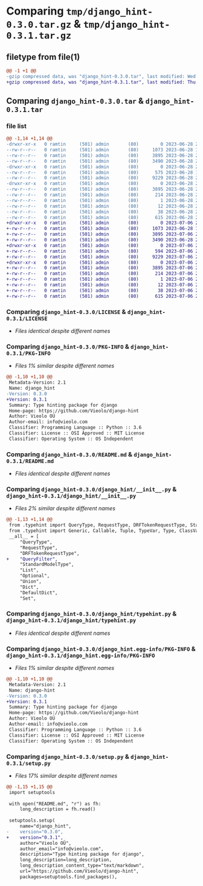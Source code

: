 # Comparing `tmp/django_hint-0.3.0.tar.gz` & `tmp/django_hint-0.3.1.tar.gz`

## filetype from file(1)

```diff
@@ -1 +1 @@
-gzip compressed data, was "django_hint-0.3.0.tar", last modified: Wed Jun 28 20:11:43 2023, max compression
+gzip compressed data, was "django_hint-0.3.1.tar", last modified: Thu Jul  6 20:32:28 2023, max compression
```

## Comparing `django_hint-0.3.0.tar` & `django_hint-0.3.1.tar`

### file list

```diff
@@ -1,14 +1,14 @@
-drwxr-xr-x   0 ramtin     (501) admin       (80)        0 2023-06-28 20:11:43.672194 django_hint-0.3.0/
--rw-r--r--   0 ramtin     (501) admin       (80)     1073 2023-06-28 16:12:43.000000 django_hint-0.3.0/LICENSE
--rw-r--r--   0 ramtin     (501) admin       (80)     3895 2023-06-28 20:11:43.672089 django_hint-0.3.0/PKG-INFO
--rw-r--r--   0 ramtin     (501) admin       (80)     3490 2023-06-28 20:08:31.000000 django_hint-0.3.0/README.md
-drwxr-xr-x   0 ramtin     (501) admin       (80)        0 2023-06-28 20:11:43.671468 django_hint-0.3.0/django_hint/
--rw-r--r--   0 ramtin     (501) admin       (80)      575 2023-06-28 16:12:43.000000 django_hint-0.3.0/django_hint/__init__.py
--rw-r--r--   0 ramtin     (501) admin       (80)     9229 2023-06-28 20:07:55.000000 django_hint-0.3.0/django_hint/typehint.py
-drwxr-xr-x   0 ramtin     (501) admin       (80)        0 2023-06-28 20:11:43.671945 django_hint-0.3.0/django_hint.egg-info/
--rw-r--r--   0 ramtin     (501) admin       (80)     3895 2023-06-28 20:11:43.000000 django_hint-0.3.0/django_hint.egg-info/PKG-INFO
--rw-r--r--   0 ramtin     (501) admin       (80)      214 2023-06-28 20:11:43.000000 django_hint-0.3.0/django_hint.egg-info/SOURCES.txt
--rw-r--r--   0 ramtin     (501) admin       (80)        1 2023-06-28 20:11:43.000000 django_hint-0.3.0/django_hint.egg-info/dependency_links.txt
--rw-r--r--   0 ramtin     (501) admin       (80)       12 2023-06-28 20:11:43.000000 django_hint-0.3.0/django_hint.egg-info/top_level.txt
--rw-r--r--   0 ramtin     (501) admin       (80)       38 2023-06-28 20:11:43.672225 django_hint-0.3.0/setup.cfg
--rw-r--r--   0 ramtin     (501) admin       (80)      615 2023-06-28 20:08:12.000000 django_hint-0.3.0/setup.py
+drwxr-xr-x   0 ramtin     (501) admin       (80)        0 2023-07-06 20:32:28.529854 django_hint-0.3.1/
+-rw-r--r--   0 ramtin     (501) admin       (80)     1073 2023-06-28 16:12:43.000000 django_hint-0.3.1/LICENSE
+-rw-r--r--   0 ramtin     (501) admin       (80)     3895 2023-07-06 20:32:28.529682 django_hint-0.3.1/PKG-INFO
+-rw-r--r--   0 ramtin     (501) admin       (80)     3490 2023-06-28 20:16:57.000000 django_hint-0.3.1/README.md
+drwxr-xr-x   0 ramtin     (501) admin       (80)        0 2023-07-06 20:32:28.527784 django_hint-0.3.1/django_hint/
+-rw-r--r--   0 ramtin     (501) admin       (80)      594 2023-07-06 20:31:54.000000 django_hint-0.3.1/django_hint/__init__.py
+-rw-r--r--   0 ramtin     (501) admin       (80)     9229 2023-07-06 20:26:10.000000 django_hint-0.3.1/django_hint/typehint.py
+drwxr-xr-x   0 ramtin     (501) admin       (80)        0 2023-07-06 20:32:28.529344 django_hint-0.3.1/django_hint.egg-info/
+-rw-r--r--   0 ramtin     (501) admin       (80)     3895 2023-07-06 20:32:28.000000 django_hint-0.3.1/django_hint.egg-info/PKG-INFO
+-rw-r--r--   0 ramtin     (501) admin       (80)      214 2023-07-06 20:32:28.000000 django_hint-0.3.1/django_hint.egg-info/SOURCES.txt
+-rw-r--r--   0 ramtin     (501) admin       (80)        1 2023-07-06 20:32:28.000000 django_hint-0.3.1/django_hint.egg-info/dependency_links.txt
+-rw-r--r--   0 ramtin     (501) admin       (80)       12 2023-07-06 20:32:28.000000 django_hint-0.3.1/django_hint.egg-info/top_level.txt
+-rw-r--r--   0 ramtin     (501) admin       (80)       38 2023-07-06 20:32:28.529934 django_hint-0.3.1/setup.cfg
+-rw-r--r--   0 ramtin     (501) admin       (80)      615 2023-07-06 20:31:54.000000 django_hint-0.3.1/setup.py
```

### Comparing `django_hint-0.3.0/LICENSE` & `django_hint-0.3.1/LICENSE`

 * *Files identical despite different names*

### Comparing `django_hint-0.3.0/PKG-INFO` & `django_hint-0.3.1/PKG-INFO`

 * *Files 1% similar despite different names*

```diff
@@ -1,10 +1,10 @@
 Metadata-Version: 2.1
 Name: django_hint
-Version: 0.3.0
+Version: 0.3.1
 Summary: Type hinting package for django
 Home-page: https://github.com/Vieolo/django-hint
 Author: Vieolo OÜ
 Author-email: info@vieolo.com
 Classifier: Programming Language :: Python :: 3.6
 Classifier: License :: OSI Approved :: MIT License
 Classifier: Operating System :: OS Independent
```

### Comparing `django_hint-0.3.0/README.md` & `django_hint-0.3.1/README.md`

 * *Files identical despite different names*

### Comparing `django_hint-0.3.0/django_hint/__init__.py` & `django_hint-0.3.1/django_hint/__init__.py`

 * *Files 2% similar despite different names*

```diff
@@ -1,13 +1,14 @@
 from .typehint import QueryType, RequestType, DRFTokenRequestType, StandardModelType, List, Optional, Union, Deque, Dict, DefaultDict, FrozenSet, ChainMap, Counter, Set
 from .typehint import Generic, Callable, Tuple, TypeVar, Type, ClassVar
 __all__ = [
     "QueryType",
     "RequestType",
     "DRFTokenRequestType",
+    "QueryFilter",
     "StandardModelType",
     "List",
     "Optional",
     "Union",
     "Dict",
     "DefaultDict",
     "Set",
```

### Comparing `django_hint-0.3.0/django_hint/typehint.py` & `django_hint-0.3.1/django_hint/typehint.py`

 * *Files identical despite different names*

### Comparing `django_hint-0.3.0/django_hint.egg-info/PKG-INFO` & `django_hint-0.3.1/django_hint.egg-info/PKG-INFO`

 * *Files 1% similar despite different names*

```diff
@@ -1,10 +1,10 @@
 Metadata-Version: 2.1
 Name: django-hint
-Version: 0.3.0
+Version: 0.3.1
 Summary: Type hinting package for django
 Home-page: https://github.com/Vieolo/django-hint
 Author: Vieolo OÜ
 Author-email: info@vieolo.com
 Classifier: Programming Language :: Python :: 3.6
 Classifier: License :: OSI Approved :: MIT License
 Classifier: Operating System :: OS Independent
```

### Comparing `django_hint-0.3.0/setup.py` & `django_hint-0.3.1/setup.py`

 * *Files 17% similar despite different names*

```diff
@@ -1,15 +1,15 @@
 import setuptools
 
 with open("README.md", "r") as fh:
     long_description = fh.read()
 
 setuptools.setup(
     name="django_hint",
-    version="0.3.0",
+    version="0.3.1",
     author="Vieolo OÜ",
     author_email="info@vieolo.com",
     description="Type hinting package for django",
     long_description=long_description,
     long_description_content_type="text/markdown",
     url="https://github.com/Vieolo/django-hint",
     packages=setuptools.find_packages(),
```

